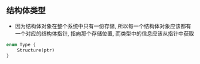 ## 结构体类型
- 因为结构体对象在整个系统中只有一份存储, 所以每一个结构体对象应该都有一个对应的结构体指针, 指向那个存储位置, 而类型中的信息应该从指针中获取
```rust
enum Type {
	Structure(ptr)
}
```
